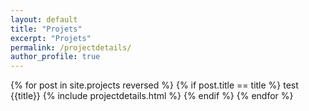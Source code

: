 ```yaml
---
layout: default
title: "Projets"
excerpt: "Projets"
permalink: /projectdetails/
author_profile: true
---
```


{% for post in site.projects reversed %}
  {% if post.title == title %}
    test {{title}}
    {% include projectdetails.html %}
  {% endif %}
{% endfor %}

